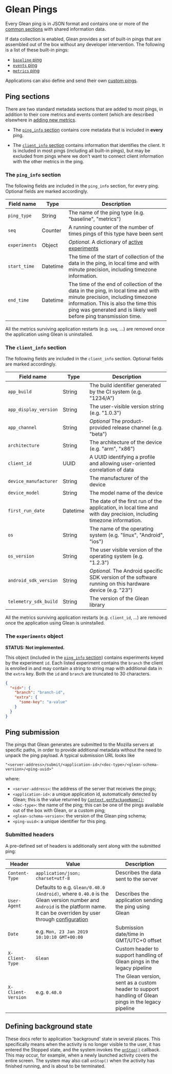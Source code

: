 # Glean Pings

Every Glean ping is in JSON format and contains one or more of the [common sections](#ping-sections) with shared information data.

If data collection is enabled, Glean provides a set of built-in pings that are assembled out of the box without any developer intervention.  The following is a list of these built-in pings:

- [`baseline` ping](baseline.md)
- [`events` ping](events.md)
- [`metrics` ping](metrics.md)

Applications can also define and send their own [custom pings](custom.md).

## Ping sections

There are two standard metadata sections that are added to most pings, in addition to their core metrics and events content (which are described elsewhere in [adding new metrics](../adding-new-metrics.md).

- The [`ping_info` section](#The-ping_info-section) contains core metadata that is included in **every** ping.
  
- The [`client_info` section](#The-client_info-section) contains information that identifies the client. 
  It is included in most pings (including all built-in pings), but may be excluded from pings where we don't want to connect client information with the other metrics in the ping.

### The `ping_info` section
The following fields are included in the `ping_info` section, for every ping. 
Optional fields are marked accordingly.

| Field name | Type | Description |
|---|---|---|
| `ping_type` | String | The name of the ping type (e.g. "baseline", "metrics") |
| `seq` | Counter | A running counter of the number of times pings of this type have been sent |
| `experiments` | Object | *Optional*. A dictionary of [active experiments](#the-experiments-object) |
| `start_time` | Datetime | The time of the start of collection of the data in the ping, in local time and with minute precision, including timezone information. |
| `end_time` | Datetime | The time of the end of collection of the data in the ping, in local time and with minute precision, including timezone information. This is also the time this ping was generated and is likely well before ping transmission time. |

All the metrics surviving application restarts (e.g. `seq`, ...) are removed once the application using Glean is uninstalled.

### The `client_info` section
The following fields are included in the `client_info` section.
Optional fields are marked accordingly.

| Field name | Type | Description |
|---|---|---|
| `app_build` | String | The build identifier generated by the CI system (e.g. "1234/A") |
| `app_display_version` | String | The user-visible version string (e.g. "1.0.3") |
| `app_channel` | String | *Optional* The product-provided release channel (e.g. "beta") |
| `architecture` | String | The architecture of the device (e.g. "arm", "x86") |
| `client_id` | UUID |  A UUID identifying a profile and allowing user-oriented correlation of data |
| `device_manufacturer` | String | The manufacturer of the device |
| `device_model` | String | The model name of the device |
| `first_run_date` | Datetime | The date of the first run of the application, in local time and with day precision, including timezone information. |
| `os` | String | The name of the operating system (e.g. "linux", "Android", "ios") |
| `os_version` | String | The user visible version of the operating system (e.g. "1.2.3") |
| `android_sdk_version` | String | *Optional*. The Android specific SDK version of the software running on this hardware device (e.g. "23") |
| `telemetry_sdk_build` | String | The version of the Glean library |

All the metrics surviving application restarts (e.g. `client_id`, ...) are removed once the application using Glean is uninstalled.

### The `experiments` object

**STATUS: Not implemented.**

This object (included in the [`ping_info` section](#The-ping_info-section)) contains experiments keyed by the experiment `id`. Each listed experiment contains the `branch` the client is enrolled in and may contain a string to string map with additional data in the `extra` key. Both the `id` and `branch` are truncated to 30 characters.

```json
{
  "<id>": {
    "branch": "branch-id",
    "extra": {
      "some-key": "a-value"
    }
  }
}
```

## Ping submission

The pings that Glean generates are submitted to the Mozilla servers at specific paths, in order to provide additional metadata without the need to unpack the ping payload. 
A typical submission URL looks like

  `"<server-address>/submit/<application-id>/<doc-type>/<glean-schema-version>/<ping-uuid>"`

where:

- `<server-address>`: the address of the server that receives the pings;
- `<application-id>`: a unique application id, automatically detected by Glean; this is the value returned by [`Context.getPackageName()`](http://developer.android.com/reference/android/content/Context.html#getPackageName());
- `<doc-type>`: the name of the ping; this can be one of the pings available out of the box with Glean, or a custom ping;
- `<glean-schema-version>`: the version of the Glean ping schema;
- `<ping-uuid>`: a unique identifier for this ping.

### Submitted headers
A pre-defined set of headers is additionally sent along with the submitted ping:

| Header | Value | Description |
|--------|-------|-------------|
| `Content-Type` | `application/json; charset=utf-8` | Describes the data sent to the server |
| `User-Agent` | Defaults to e.g. `Glean/0.40.0 (Android)`, where `0.40.0` is the Glean version number and `Android` is the platform name. It can be overriden by user through [configuration](../../../javadoc/glean/mozilla.telemetry.glean/-configuration/index.html) | Describes the application sending the ping using Glean |
| `Date` | e.g. `Mon, 23 Jan 2019 10:10:10 GMT+00:00` | Submission date/time in GMT/UTC+0 offset |
| `X-Client-Type` | `Glean` | Custom header to support handling of Glean pings in the legacy pipeline |
| `X-Client-Version` | e.g. `0.40.0` | The Glean version, sent as a custom header to support handling of Glean pings in the legacy pipeline |

## Defining background state

These docs refer to application 'background' state in several places. 
This specifically means when the activity is no longer visible to the user, it has entered the Stopped state, and the system invokes the [`onStop()`](https://developer.android.com/reference/android/app/Activity.html#onStop()) callback.
This may occur, for example, when a newly launched activity covers the entire screen. 
The system may also call `onStop()` when the activity has finished running, and is about to be terminated.

